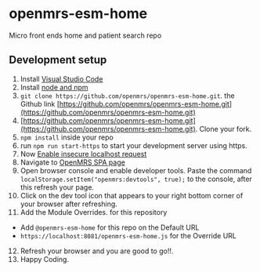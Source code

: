 # openmrs-esm-home

Micro front ends home and patient search repo

## Development setup

1. Install [Visual Studio Code](https:/code.visualstudio.com/)
2. Install [node and npm](https://nodejs.org/en/)
3. `git clone https://github.com/openmrs/openmrs-esm-home.git`. the Github link [https://github.com/openmrs/openmrs-esm-home.git](https://github.com/openmrs/openmrs-esm-home.git)
4. [https://github.com/openmrs/openmrs-esm-home.git](https://github.com/openmrs/openmrs-esm-home.git). Clone your fork.
5. `npm install` inside your repo
6. run `npm run start-https` to start your development server using https.
7. Now [Enable insecure localhost request](https://superuser.com/questions/772762/how-can-i-disable-security-checks-for-localhost)
8. Navigate to [OpenMRS SPA page](https://openmrs-spa.org/openmrs/spa/login)
9. Open browser console and enable developer tools. Paste the command `localStorage.setItem("openmrs:devtools", true);` to the console, after this refresh your page.
10. Click on the dev tool icon that appears to your right bottom corner of your browser after refreshing.
11. Add the Module Overrides. for this repository

- Add `@openmrs-esm-home` for this repo on the Default URL
- `https://localhost:8081/openmrs-esm-home.js` for the Override URL

12. Refresh your browser and you are good to go!!.
13. Happy Coding.

